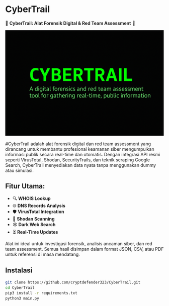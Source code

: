 # CyberTrail

🚀 **CyberTrail: Alat Forensik Digital & Red Team Assessment** 🚀

![CyberTrail-BANNER](https://raw.githubusercontent.com/cryptdefender323/CyberTrail/20f864ea9ec2f030fa455682379c279eff43aa57/ChatGPT%20Image%2010%20Jun%202025%2C%2017.57.18.png) 

#CyberTrail adalah alat forensik digital dan red team assessment yang dirancang untuk membantu profesional keamanan siber mengumpulkan informasi publik secara real-time dan otomatis. Dengan integrasi API resmi seperti VirusTotal, Shodan, SecurityTrails, dan teknik scraping Google Search, CyberTrail menyediakan data nyata tanpa menggunakan dummy atau simulasi.

## Fitur Utama:
- 🔍 **WHOIS Lookup**
- 🌐 **DNS Records Analysis**
- 🛡️ **VirusTotal Integration**
- 🔎 **Shodan Scanning**
- 🕸️ **Dark Web Search**
- ⏳ **Real-Time Updates**

Alat ini ideal untuk investigasi forensik, analisis ancaman siber, dan red team assessment. Semua hasil disimpan dalam format JSON, CSV, atau PDF untuk referensi di masa mendatang.

## Instalasi
```bash
git clone https://github.com/cryptdefender323/CyberTrail.git 
cd CyberTrail
pip3 install -r requirements.txt
python3 main.py
